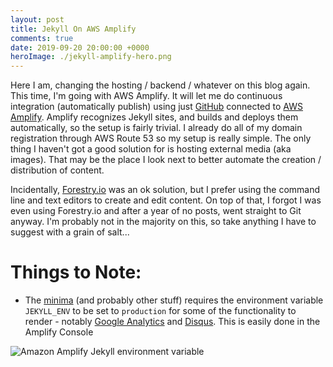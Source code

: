 ```yaml
---
layout: post
title: Jekyll On AWS Amplify
comments: true
date: 2019-09-20 20:00:00 +0000
heroImage: ./jekyll-amplify-hero.png
---
```


Here I am, changing the hosting / backend / whatever on this blog again. This time, I'm going with AWS Amplify. It will let me do continuous integration (automatically publish) using just [GitHub](https:github.com) connected to [AWS Amplify](https://aws.amazon.com/amplify/). Amplify recognizes Jekyll sites, and builds and deploys them automatically, so the setup is fairly trivial. I already do all of my domain registration through AWS Route 53 so my setup is really simple. The only thing I haven't got a good solution for is hosting external media (aka images). That may be the place I look next to better automate the creation / distribution of content.

Incidentally, [Forestry.io](https://forestry.io) was an ok solution, but I prefer using the command line and text editors to create and edit content. On top of that, I forgot I was even using Forestry.io and after a year of no posts, went straight to Git anyway. I'm probably not in the majority on this, so take anything I have to suggest with a grain of salt...

# Things to Note:

- The [minima](https://github.com/jekyll/minima) (and probably other stuff) requires the environment variable `JEKYLL_ENV` to be set to `production` for some of the functionality to render - notably [Google Analytics](https://analytics.google.com/) and [Disqus](https://disqus.com). This is easily done in the Amplify Console

![Amazon Amplify Jekyll environment variable](https://s3.amazonaws.com/media.jaywiggins.com/images/amplify-environment-variable.png 'Amazon Amplify Jekyll environment variable')
